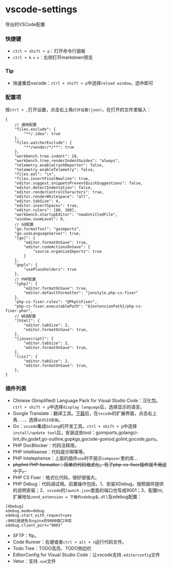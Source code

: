 # vscode-settings
导出的VSCode配置


### 快捷键
- `ctrl + shift + p`：打开命令行面板
- `ctrl + k` + `v`：右侧打开markdown预览


### Tip
- 快速重启vscode：`ctrl + shift + p`中选择`reload window`，选中即可


### 配置项
按`ctrl + ,`打开设置，点击右上角`打开设置(json)`，在打开的文件里输入：

```
{
    // 通用配置
    "files.exclude": {
        "**/.idea": true
    },
    "files.watcherExclude": {
        "**/vendor/*/**": true
    },
    "workbench.tree.indent": 18,
    "workbench.tree.renderIndentGuides": "always",
    "telemetry.enableCrashReporter": false,
    "telemetry.enableTelemetry": false,
    "files.eol": "\n",
    "files.insertFinalNewline": true,
    "editor.suggest.snippetsPreventQuickSuggestions": false,
    "editor.detectIndentation": false,
    "editor.renderControlCharacters": true,
    "editor.renderWhitespace": "all",
    "editor.tabSize": 4,
    "editor.insertSpaces": true,
    "editor.rulers": [80, 100],
    "workbench.startupEditor": "newUntitledFile",
    "window.zoomLevel": 0,
    // GO配置
    "go.formatTool": "goimports",
    "go.useLanguageServer": true,
    "[go]": {
        "editor.formatOnSave": true,
        "editor.codeActionsOnSave": {
            "source.organizeImports": true
        }
    },
    "gopls": {
        "usePlaceholders": true
    },
    // PHP配置
    "[php]": {
        "editor.formatOnSave": true,
        "editor.defaultFormatter": "junstyle.php-cs-fixer"
    },
    "php-cs-fixer.rules": "@PhpCsFixer",
    "php-cs-fixer.executablePath": "${extensionPath}/php-cs-fixer.phar",
    // WEB配置
    "[html]": {
        "editor.tabSize": 2,
        "editor.formatOnSave": true,
    },
    "[javascript]": {
        "editor.tabSize": 2,
        "editor.formatOnSave": true,
    },
    "[css]": {
        "editor.tabSize": 2,
        "editor.formatOnSave": true,
    },
}
```


### 插件列表
- Chinese (Simplified) Language Pack for Visual Studio Code：汉化包。`ctrl + shift + p`中选择`display language`后，选择显示的语言。
- Google Translate：翻译工具。[下载](https://github.com/marx88/vsc-google-translate/releases)后，在`vscode`的扩展界面，点击右上角`...`，选择`从VSIX安装`。
- Go：`vscode`集成`Golang`的开发工具。`ctrl + shift + p`中选择`install/update tool`后，安装这些tool：goimports,golangci-lint,dlv,godef,go-outline,gopkgs,gocode-gomod,golint,gocode,guru。
- PHP DocBlocker：代码注释用。
- PHP Intellisense：代码提示啊等等。
- PHP Intelephense：上面的插件`use`时不提示`composer`里的库...
- ~~phpfmt PHP formatter：简单的代码格式化。有了php-cs-fixer插件就不用这个了。~~
- PHP CS Fixer：格式化代码，很好很强大。
- PHP Debug：代码调试用。前置操作包括，1、安装XDebug，按照插件提供的说明安装；2、`vscode`的`launch.json`里面的端口也写成9001；3、配置ini,扩展地址`zend_extension = 下载的xdebug名.dll`及xdebug配置：
```
[XDebug]
xdebug.mode=debug
xdebug.start_with_request=yes
;9001是避免与nginx的9000端口冲突
xdebug.client_port="9001"
```
- SFTP：ftp。
- Code Runner：右键或者`ctrl + alt + n`运行代码文件。
- Todo Tree：TODO高亮、TODO侧边栏
- EditorConfig for Visual Studio Code：让vscode支持`.editorconfig`文件
- Vetur：支持`.vue`文件
